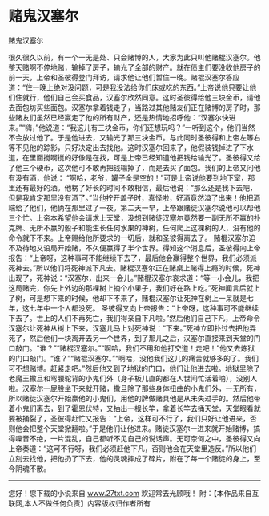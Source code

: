 # 赌鬼汉塞尔

赌鬼汉塞尔 

很久很久以前，有一个一无是处、只会赌博的人，大家为此只叫他赌棍汉塞尔。他整天赌啊不停地赌，输掉了房子，输光了全部的财产。就在债主们要没收他房子的前一天，上帝和圣彼得登门拜访，请求他让他们暂住一晚。赌棍汉塞尔答应道：“住一晚上绝对没问题，可是我没法给你们床或吃的东西。”上帝说他只要让他们住就行，他们自己会买食品，汉塞尔欣然同意。这时圣彼得给他三块金币，请他去面包坊买些面包。汉塞尔拿着钱走了，当路过其他赌友们正在赌博的房子时，那些赌友们虽然已经赢走了他的所有财产，还是热情地招呼他：“汉塞尔快进来。”“嗨，”他说道：“我这儿有三块金币，你们还想玩吗？”一听到这个，他们当然不会放过他了。于是他进去，又输光了那三块金币。与此同时圣彼得和上帝左等右等不见他的踪影，只好决定出去找他。这时汉塞尔回来了，他假装钱掉进了下水道，在里面搅啊搅的好像是在找，可是上帝已经知道他把钱给输光了。圣彼得又给了他三个硬币，这次他可不敢再把钱输掉了，而是去买了面包。我们的上帝又问他有没有酒，他说： 
“啊哈，老爷，罐子全是空的！”可是上帝说他要到地下室，那里还有最好的酒。他楞了好长的时间不敢相信，最后他说：“那么还是我下去吧，但是我肯定那里没有酒了。”当他拧开盖子时，真怪啦，好酒竟然溢了出来！他把酒端给了他们，他俩在那里过了一夜。第二天一早，上帝跟赌徒汉塞尔说他可以帮他三个忙。上帝本希望他会请求上天堂，没想到赌徒汉塞尔竟然要一副无所不赢的扑克牌、无所不赢的骰子和能生长任何水果的神树，任何爬上这棵树的人，没有他的命令就下不来。上帝赐给他所要求的一切后，就和圣彼得离去了。 
赌棍汉塞尔迫不及待地又设局开始赌，不久便赢得了半个世界。得知这个消息后，圣彼得向上帝报告：“上帝呀，这种事可不能继续下去了，最后他会赢得整个世界，我们必须派死神去。”所以他们将死神派下凡去。赌棍汉塞尔正在赌桌上赌得上瘾的时候，死神出现了，死神说：“汉塞尔，出来一会儿。”赌棍汉塞尔哀求道：“等一小会儿，我把这局赌完，你先上外边的那棵树上摘个小果子，我们好在路上吃。”死神闻言后就上了树，可是想下来的时候，他却下不来了，赌棍汉塞尔让死神在树上一呆就是七年，这七年中一个人都没死。 
圣彼得又向上帝报告：“上帝呀，这种事可不能继续下去了。世上的人们不再死亡，我们得亲自下凡啦。”然后他们自己下凡，上帝命令汉塞尔让死神从树上下来，汉塞儿马上对死神说：“下来。”死神立即扑过去把他弄死了，然后他们一块离开去另一个世界，到了那儿之后，汉塞尔直接来到天堂的门口敲门。“谁？”“赌棍汉塞尔。”“啊哈，我们不用和他打交道！走吧！”他又去炼狱的门口敲门。“谁？”“赌棍汉塞尔。”“啊哈，没他我们这儿的痛苦就够多的了。我们可不想赌博。赶紧走吧。”然后他又到了地狱的门口，他们让他进去啦。地狱里除了老魔王撒旦和弯腰驼背的小鬼们外（身子板儿直的都在人世间忙活着呐），没别人啦。汉塞尔一屁股坐下来就开赌，撒旦除了那些身体扭曲的小鬼们外，一无所有，所以赌徒汉塞尔开始赢他的小鬼们，用他的牌做赌具他是从未失过手的。然后他带着小鬼们离去，到了霍恩伏特，又抽出一根长竿，拿着长竿去捅天堂，天堂眼看就要被捅裂了，圣彼得赶忙又报告：“上帝，这样可不行了，我们只好让他进来，否则他会把整个天堂掀翻啦。”于是他们让他进来。赌徒汉塞尔一进来就开始赌博，搞得噪音不绝，一片混乱，自己都听不见自己的说话声。无可奈何之中，圣彼得又向上帝奏道：“这可不行呀，我们必须赶他下凡，否则他会在天堂里造反。”所以他们立刻去找他，把他扔了下去，他的灵魂摔成了碎片，附在了每一个赌徒的身上，至今阴魂不散。 

                  
--------------------
您好！您下载的小说来自 www.27txt.com 欢迎常去光顾哦！
附：【本作品来自互联网,本人不做任何负责】内容版权归作者所有